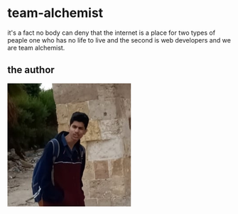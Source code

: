 # team-alchemist
it's a fact no body can deny that the internet is a place for two types of peaple one who has no life to live and the second is  web developers and we are team alchemist.
## the author 
![samit ahmad the author](./imgs/samir_ahmad.jpg)
